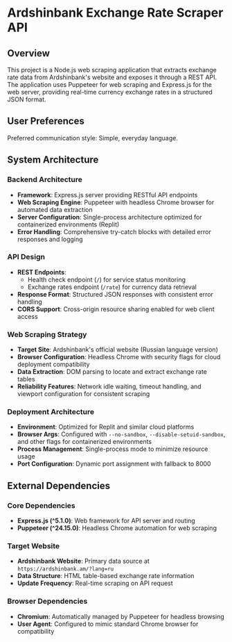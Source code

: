 # Ardshinbank Exchange Rate Scraper API

## Overview

This project is a Node.js web scraping application that extracts exchange rate data from Ardshinbank's website and exposes it through a REST API. The application uses Puppeteer for web scraping and Express.js for the web server, providing real-time currency exchange rates in a structured JSON format.

## User Preferences

Preferred communication style: Simple, everyday language.

## System Architecture

### Backend Architecture
- **Framework**: Express.js server providing RESTful API endpoints
- **Web Scraping Engine**: Puppeteer with headless Chrome browser for automated data extraction
- **Server Configuration**: Single-process architecture optimized for containerized environments (Replit)
- **Error Handling**: Comprehensive try-catch blocks with detailed error responses and logging

### API Design
- **REST Endpoints**: 
  - Health check endpoint (`/`) for service status monitoring
  - Exchange rates endpoint (`/rate`) for currency data retrieval
- **Response Format**: Structured JSON responses with consistent error handling
- **CORS Support**: Cross-origin resource sharing enabled for web client access

### Web Scraping Strategy
- **Target Site**: Ardshinbank's official website (Russian language version)
- **Browser Configuration**: Headless Chrome with security flags for cloud deployment compatibility
- **Data Extraction**: DOM parsing to locate and extract exchange rate tables
- **Reliability Features**: Network idle waiting, timeout handling, and viewport configuration for consistent scraping

### Deployment Architecture
- **Environment**: Optimized for Replit and similar cloud platforms
- **Browser Args**: Configured with `--no-sandbox`, `--disable-setuid-sandbox`, and other flags for containerized environments
- **Process Management**: Single-process mode to minimize resource usage
- **Port Configuration**: Dynamic port assignment with fallback to 8000

## External Dependencies

### Core Dependencies
- **Express.js (^5.1.0)**: Web framework for API server and routing
- **Puppeteer (^24.15.0)**: Headless Chrome automation for web scraping

### Target Website
- **Ardshinbank Website**: Primary data source at `https://ardshinbank.am/?lang=ru`
- **Data Structure**: HTML table-based exchange rate information
- **Update Frequency**: Real-time scraping on API request

### Browser Dependencies
- **Chromium**: Automatically managed by Puppeteer for headless browsing
- **User Agent**: Configured to mimic standard Chrome browser for compatibility